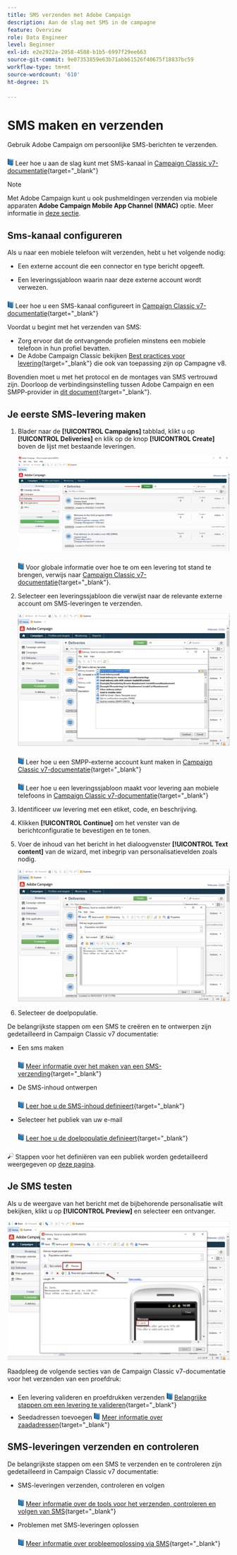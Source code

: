 ```yaml
---
title: SMS verzenden met Adobe Campaign
description: Aan de slag met SMS in de campagne
feature: Overview
role: Data Engineer
level: Beginner
exl-id: e2e2922a-2058-4588-b1b5-6997f29ee663
source-git-commit: 9e07353859e63b71abb61526f40675f18837bc59
workflow-type: tm+mt
source-wordcount: '610'
ht-degree: 1%

---
```


# SMS maken en verzenden

Gebruik Adobe Campaign om persoonlijke SMS-berichten te verzenden.

![](../assets/do-not-localize/book.png) Leer hoe u aan de slag kunt met SMS-kanaal in [Campaign Classic v7-documentatie](https://experienceleague.adobe.com/docs/campaign-classic/using/sending-messages/sending-messages-on-mobiles/sms-channel.html){target=&quot;_blank&quot;}

>[!NOTE]
>
>Met Adobe Campaign kunt u ook pushmeldingen verzenden via mobiele apparaten **Adobe Campaign Mobile App Channel (NMAC)** optie. Meer informatie in [deze sectie](push.md).

## Sms-kanaal configureren

Als u naar een mobiele telefoon wilt verzenden, hebt u het volgende nodig:

* Een externe account die een connector en type bericht opgeeft.

* Een leveringssjabloon waarin naar deze externe account wordt verwezen.

![](../assets/do-not-localize/book.png)  Leer hoe u een SMS-kanaal configureert in [Campaign Classic v7-documentatie](https://experienceleague.adobe.com/docs/campaign-classic/using/sending-messages/sending-messages-on-mobiles/sms-set-up.html?lang=en#sending-messages){target=&quot;_blank&quot;}

Voordat u begint met het verzenden van SMS:

* Zorg ervoor dat de ontvangende profielen minstens een mobiele telefoon in hun profiel bevatten.
* De Adobe Campaign Classic bekijken [Best practices voor levering](https://experienceleague.adobe.com/docs/campaign-classic/using/sending-messages/key-steps-when-creating-a-delivery/delivery-bestpractices/delivery-best-practices.html?lang=en#sending-messages){target=&quot;_blank&quot;} die ook van toepassing zijn op Campagne v8.

Bovendien moet u met het protocol en de montages van SMS vertrouwd zijn. Doorloop de verbindingsinstelling tussen Adobe Campaign en een SMPP-provider in [dit document](https://experienceleague.adobe.com/docs/campaign-classic/using/sending-messages/sending-messages-on-mobiles/sms-protocol.html?lang=en#sending-messages){target=&quot;_blank&quot;}.

## Je eerste SMS-levering maken

1. Blader naar de **[!UICONTROL Campaigns]** tabblad, klikt u op **[!UICONTROL Deliveries]** en klik op de knop **[!UICONTROL Create]** boven de lijst met bestaande leveringen.

   ![](assets/delivery_step_1.png)

   ![](../assets/do-not-localize/book.png) Voor globale informatie over hoe te om een levering tot stand te brengen, verwijs naar [Campaign Classic v7-documentatie](https://experienceleague.adobe.com/docs/campaign-classic/using/sending-messages/key-steps-when-creating-a-delivery/steps-about-delivery-creation-steps.html?lang=en#sending-messages){target=&quot;_blank&quot;}.

1. Selecteer een leveringssjabloon die verwijst naar de relevante externe account om SMS-leveringen te verzenden.

   ![](assets/sms-template-list.png)

   ![](../assets/do-not-localize/book.png) Leer hoe u een SMPP-externe account kunt maken in [Campaign Classic v7-documentatie](https://experienceleague.adobe.com/docs/campaign-classic/using/sending-messages/sending-messages-on-mobiles/sms-set-up.html?lang=en#creating-an-smpp-external-account){target=&quot;_blank&quot;}

   ![](../assets/do-not-localize/book.png) Leer hoe u een leveringssjabloon maakt voor levering aan mobiele telefoons in [Campaign Classic v7-documentatie](https://experienceleague.adobe.com/docs/campaign-classic/using/sending-messages/sending-messages-on-mobiles/sms-set-up.html?lang=en#changing-the-delivery-template){target=&quot;_blank&quot;}

1. Identificeer uw levering met een etiket, code, en beschrijving.

1. Klikken **[!UICONTROL Continue]** om het venster van de berichtconfiguratie te bevestigen en te tonen.

1. Voer de inhoud van het bericht in het dialoogvenster **[!UICONTROL Text content]** van de wizard, met inbegrip van personalisatievelden zoals nodig.

   ![](assets/sms-content.png)

1. Selecteer de doelpopulatie.

De belangrijkste stappen om een SMS te creëren en te ontwerpen zijn gedetailleerd in Campaign Classic v7 documentatie:

* Een sms maken

   ![](../assets/do-not-localize/book.png) [Meer informatie over het maken van een SMS-verzending](https://experienceleague.adobe.com/docs/campaign-classic/using/sending-messages/sending-messages-on-mobiles/sms-create.html?lang=en#sending-messages){target=&quot;_blank&quot;}

* De SMS-inhoud ontwerpen

   ![](../assets/do-not-localize/book.png) [Leer hoe u de SMS-inhoud definieert](https://experienceleague.adobe.com/docs/campaign-classic/using/sending-messages/sending-messages-on-mobiles/sms-create.html?lang=en#defining-the-sms-content){target=&quot;_blank&quot;}

* Selecteer het publiek van uw e-mail

   ![](../assets/do-not-localize/book.png) [Leer hoe u de doelpopulatie definieert](https://experienceleague.adobe.com/docs/campaign-classic/using/sending-messages/key-steps-when-creating-a-delivery/steps-defining-the-target-population.html){target=&quot;_blank&quot;}

![](../assets/do-not-localize/glass.png) Stappen voor het definiëren van een publiek worden gedetailleerd weergegeven op [deze pagina](../start/audiences.md).

## Je SMS testen

Als u de weergave van het bericht met de bijbehorende personalisatie wilt bekijken, klikt u op **[!UICONTROL Preview]** en selecteer een ontvanger.

![](assets/sms-preview.png)

Raadpleeg de volgende secties van de Campaign Classic v7-documentatie voor het verzenden van een proefdruk:

* Een levering valideren en proefdrukken verzenden
   ![](../assets/do-not-localize/book.png) [Belangrijke stappen om een levering te valideren](https://experienceleague.adobe.com/docs/campaign-classic/using/sending-messages/key-steps-when-creating-a-delivery/steps-validating-the-delivery.html){target=&quot;_blank&quot;}
* Seedadressen toevoegen
   ![](../assets/do-not-localize/book.png) [Meer informatie over zaadadressen](https://experienceleague.adobe.com/docs/campaign-classic/using/sending-messages/using-seed-addresses/about-seed-addresses.html){target=&quot;_blank&quot;}

## SMS-leveringen verzenden en controleren

De belangrijkste stappen om een SMS te verzenden en te controleren zijn gedetailleerd in Campaign Classic v7 documentatie:

* SMS-leveringen verzenden, controleren en volgen

   ![](../assets/do-not-localize/book.png) [Meer informatie over de tools voor het verzenden, controleren en volgen van SMS](https://experienceleague.adobe.com/docs/campaign-classic/using/sending-messages/sending-messages-on-mobiles/sms-send.html?lang=en#sending-messages){target=&quot;_blank&quot;}

* Problemen met SMS-leveringen oplossen

   ![](../assets/do-not-localize/book.png) [Meer informatie over probleemoplossing via SMS](https://experienceleague.adobe.com/docs/campaign-classic/using/sending-messages/sending-messages-on-mobiles/troubleshooting-sms.html?lang=en#sending-messages){target=&quot;_blank&quot;}
